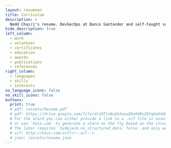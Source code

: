 ```yaml
---
layout: resumeen
title: Currículum
description: >
  Nedd Chairi's resume. DevSecOps at Banco Santander and self-taught software developer.
hide_description: true
left_column:
  - work
  - volunteer
  - certificates
  - education
  - awards
  - publications
  - references
right_column:
  - languages
  - skills
  - interests
no_language_icons: false
no_skill_icons: false
buttons:
  print: true
  # pdf: /assets/Resume.pdf
  # pdf: https://drive.google.com/file/d/18Tln6uUU3oxwZHnXVBvZ6YqGwh4UDX3t/view?usp=sharing
  # For the vCard you can either provide a link to a .vcf file in assets (see `pdf` above),
  # or use `h2vx.com` to generate a vCard on the fly based on the structured data of the resume page.
  # The later requires `hydejack.no_structured_data: false` and only works once the site is deployed to a public URL.
  # vcf: http://h2vx.com/vcf/<!--url-->
  # json: /assets/resume.json
---
```

